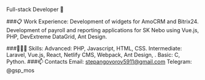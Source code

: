 Full-stack Developer 👋

###📋 Work Experience:
Development of widgets for AmoCRM and Bitrix24.
Development of payroll and reporting applications for SK Nebo using Vue.js, PHP, DevExtreme DataGrid, Ant Design.

###👨🏻‍💻 Skills:
Advanced: PHP, Javascript,  HTML, CSS.
Intermediate: Laravel, Vue.js, React, Netlify CMS,  Webpack, Ant Design, .
Basic: C, Python.
###📫 Contacts
Email: stepangovorov5911@gmail.com
Telegram: @gsp_mos
